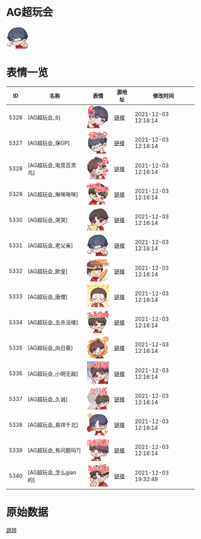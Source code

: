 # AG超玩会

<img src="./cover.png" height="60" alt="cover" />

# 表情一览

|ID|名称|表情|源地址|修改时间|
|----|----|----|----|----|
|5326|[AG超玩会_6]|<img src="./pic/005326_%5BAG超玩会_6%5D.png" height="60" alt="6"/>|[链接](http://i0.hdslb.com/bfs/emote/fb68dd78af37c069f7d1a1f9efa5323a2ae21690.png)|2021-12-03 12:16:14|
|5327|[AG超玩会_保GP]|<img src="./pic/005327_%5BAG超玩会_保GP%5D.png" height="60" alt="保GP"/>|[链接](http://i0.hdslb.com/bfs/emote/eb910665c97c903a41616a4f29958002cbd6e3df.png)|2021-12-03 12:16:14|
|5328|[AG超玩会_电竞百灵鸟]|<img src="./pic/005328_%5BAG超玩会_电竞百灵鸟%5D.png" height="60" alt="电竞百灵鸟"/>|[链接](http://i0.hdslb.com/bfs/emote/103c7cc967ced54b43f720ac5e8b792f1c52bfca.png)|2021-12-03 12:16:14|
|5329|[AG超玩会_啾咪啾咪]|<img src="./pic/005329_%5BAG超玩会_啾咪啾咪%5D.png" height="60" alt="啾咪啾咪"/>|[链接](http://i0.hdslb.com/bfs/emote/f5dd9a3850fec1a5ebe27a8f3bb76ec2cd8c9fc4.png)|2021-12-03 12:16:14|
|5330|[AG超玩会_哭哭]|<img src="./pic/005330_%5BAG超玩会_哭哭%5D.png" height="60" alt="哭哭"/>|[链接](http://i0.hdslb.com/bfs/emote/d106ad40097792685bb4d0fc0c1df74e8d33bd20.png)|2021-12-03 12:16:14|
|5331|[AG超玩会_老父亲]|<img src="./pic/005331_%5BAG超玩会_老父亲%5D.png" height="60" alt="老父亲"/>|[链接](http://i0.hdslb.com/bfs/emote/79a28bec83d9df644ad0df8b54a73c1bc93d52ee.png)|2021-12-03 12:16:14|
|5332|[AG超玩会_欧皇]|<img src="./pic/005332_%5BAG超玩会_欧皇%5D.png" height="60" alt="欧皇"/>|[链接](http://i0.hdslb.com/bfs/emote/cbaa5c94d43b67a0eef1442b7cc8bee44765df31.png)|2021-12-03 12:16:14|
|5333|[AG超玩会_唐僧]|<img src="./pic/005333_%5BAG超玩会_唐僧%5D.png" height="60" alt="唐僧"/>|[链接](http://i0.hdslb.com/bfs/emote/754d2959353764ef8de3cb8a8fae4bd816f34a3c.png)|2021-12-03 12:16:14|
|5334|[AG超玩会_五杀没喽]|<img src="./pic/005334_%5BAG超玩会_五杀没喽%5D.png" height="60" alt="五杀没喽"/>|[链接](http://i0.hdslb.com/bfs/emote/5089be0b61bc0ae5f05df00f1c74199d8fc60166.png)|2021-12-03 12:16:14|
|5335|[AG超玩会_向日葵]|<img src="./pic/005335_%5BAG超玩会_向日葵%5D.png" height="60" alt="向日葵"/>|[链接](http://i0.hdslb.com/bfs/emote/4e33a67d477476663633e056ee178cb52954506d.png)|2021-12-03 12:16:14|
|5336|[AG超玩会_小明无敌]|<img src="./pic/005336_%5BAG超玩会_小明无敌%5D.png" height="60" alt="小明无敌"/>|[链接](http://i0.hdslb.com/bfs/emote/881bb5b2e364f6cf6d1d3f9b10ea8c606f39dae4.png)|2021-12-03 12:16:14|
|5337|[AG超玩会_久诚]|<img src="./pic/005337_%5BAG超玩会_久诚%5D.png" height="60" alt="久诚"/>|[链接](http://i0.hdslb.com/bfs/emote/0c498ac3566ef11bddecc3a97590bee00ce709c3.png)|2021-12-03 12:16:14|
|5338|[AG超玩会_易烊千北]|<img src="./pic/005338_%5BAG超玩会_易烊千北%5D.png" height="60" alt="易烊千北"/>|[链接](http://i0.hdslb.com/bfs/emote/d49dcfbb64a6647610692221fa76ccde09cb0000.png)|2021-12-03 12:16:14|
|5339|[AG超玩会_有问题吗?]|<img src="./pic/005339_%5BAG超玩会_有问题吗_%5D.png" height="60" alt="有问题吗?"/>|[链接](http://i0.hdslb.com/bfs/emote/c6858c04176f0caf45dec31faad3d42f6718b4af.png)|2021-12-03 12:16:14|
|5340|[AG超玩会_怎么gian的]|<img src="./pic/005340_%5BAG超玩会_怎么gian的%5D.png" height="60" alt="怎么gian的"/>|[链接](http://i0.hdslb.com/bfs/emote/9ac6d3b79ec36ab63d8bd7b75e11a951ecf76eb3.png)|2021-12-03 19:32:49|

# 原始数据

[跳转](./raw.json)

